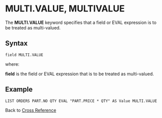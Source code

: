 # MULTI.VALUE, MULTIVALUE

<PageHeader />

The **MULTI.VALUE** keyword specifies that a field or EVAL expression is to be treated as multi-valued.

## Syntax

```
field MULTI.VALUE
```

where:

**field** is the field or EVAL expression that is to be treated as multi-valued.

## Example

```
LIST ORDERS PART.NO QTY EVAL "PART.PRICE * QTY" AS Value MULTI.VALUE
```

Back to [Cross Reference](./../README.md)

<PageFooter />
